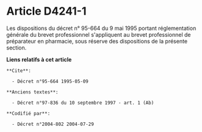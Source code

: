 # Article D4241-1

Les dispositions du décret n° 95-664 du 9 mai 1995 portant réglementation générale du brevet professionnel s'appliquent au
brevet professionnel de préparateur en pharmacie, sous réserve des dispositions de la présente section.

**Liens relatifs à cet article**

	**Cite**:

	  - Décret n°95-664 1995-05-09

	**Anciens textes**:

	  - Décret n°97-836 du 10 septembre 1997 - art. 1 (Ab)

	**Codifié par**:

	  - Décret n°2004-802 2004-07-29
